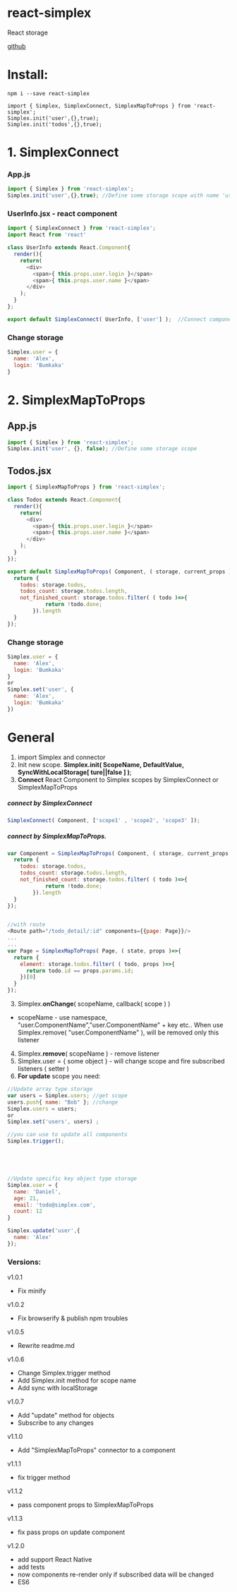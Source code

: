 # react-simplex
React storage


 [github](https://github.com/bumkaka/react-simplex)


# Install:
```
npm i --save react-simplex
```
```
import { Simplex, SimplexConnect, SimplexMapToProps } from 'react-simplex';
Simplex.init('user',{},true);
Simplex.init('todos',{},true);

```


# 1. SimplexConnect

### App.js

```javascript
import { Simplex } from 'react-simplex';
Simplex.init('user',{},true); //Define some storage scope with name 'user', value = {}, synch with localStorage = true
```


### UserInfo.jsx - react component
```javascript
import { SimplexConnect } from 'react-simplex';
import React from 'react'

class UserInfo extends React.Component{
  render(){
    return(
      <div>
        <span>{ this.props.user.login }</span>
        <span>{ this.props.user.name }</span>
      </div>
    );
  }
};

export default SimplexConnect( UserInfo, ['user'] );  //Connect component UserInfo to Simplex user scope
```


### Change storage

```javascript
Simplex.user = {
  name: 'Alex',
  login: 'Bumkaka'
}
```


# 2. SimplexMapToProps

## App.js

```javascript
import { Simplex } from 'react-simplex';
Simplex.init('user', {}, false); //Define some storage scope
```


## Todos.jsx
```javascript
import { SimplexMapToProps } from 'react-simplex';

class Todos extends React.Component{
  render(){
    return(
      <div>
        <span>{ this.props.user.login }</span>
        <span>{ this.props.user.name }</span>
      </div>
    );
  }
});

export default SimplexMapToProps( Component, ( storage, current_props )=>{
  return {
    todos: storage.todos,
    todos_count: storage.todos.length,
    not_finished_count: storage.todos.filter( ( todo )=>{
            return !todo.done;
        }).length
  }
});
```


### Change storage

```javascript
Simplex.user = {
  name: 'Alex',
  login: 'Bumkaka'
}
or
Simplex.set('user', {
  name: 'Alex',
  login: 'Bumkaka'
})
```

# General
1. import Simplex and connector
2. Init new scope. **Simplex.init( ScopeName, DefaultValue, SyncWithLocalStorage[ ture||false ] )**;
3. **Connect** React Component to Simplex scopes by SimplexConnect or SimplexMapToProps


##### connect by SimplexConnect
```javascript
SimplexConnect( Component, ['scope1' , 'scope2', 'scope3' ]);
```

##### connect by SimplexMapToProps.
```javascript
var Component = SimplexMapToProps( Component, ( storage, current_props )=>{
  return {
    todos: storage.todos,
    todos_count: storage.todos.length,
    not_finished_count: storage.todos.filter( ( todo )=>{
            return !todo.done;
        }).length
  }
});


//with route
<Route path="/todo_detail/:id" components={{page: Page}}/>
...
...
var Page = SimplexMapToProps( Page, ( state, props )=>{
  return {
    element: storage.todos.filter( ( todo, props )=>{
      return todo.id == props.params.id;
    })[0]
  }
});

```
3. Simplex.**onChange**( scopeName, callback( scope ) )
- scopeName - use namespace, "user.ComponentName","user.ComponentName" + key etc..  When use Simplex.remove( "user.ComponentName" ), will be removed only this listener
4. Simplex.**remove**( scopeName ) - remove listener
5. Simplex.user = { some object } - will change scope and fire subscribed listeners ( setter )
6. **For update** scope you need:

```javascript
//Update array type storage
var users = Simplex.users; //get scope
users.push{ name: "Bob" }; //change
Simplex.users = users;
or
Simplex.set('users', users) ;

//you can use to update all components
Simplex.trigger();





//Update specific key object type storage
Simplex.user = {
  name: 'Daniel',
  age: 21,
  email: 'todo@simplex.com',
  count: 12
}

Simplex.update('user',{
  name: 'Alex'
});
```




### Versions:

v1.0.1
- Fix minify

v1.0.2
- Fix browserify & publish npm troubles

v1.0.5
- Rewrite readme.md

v1.0.6
- Change Simplex.trigger method
- Add Simplex.init method for scope name
- Add sync with localStorage

v1.0.7
- Add "update" method for objects
- Subscribe to any changes

v1.1.0
- Add "SimplexMapToProps" connector to a component

v1.1.1
- fix trigger method

v1.1.2
- pass component props to SimplexMapToProps  

v1.1.3
- fix pass props on update component

v1.2.0
- add support React Native
- add tests
- now components re-render only if subscribed data will be changed
- ES6
